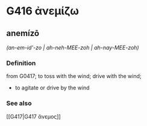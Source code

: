 # G416 ἀνεμίζω

## anemízō

_(an-em-id'-zo | ah-neh-MEE-zoh | ah-nay-MEE-zoh)_

### Definition

from G0417; to toss with the wind; drive with the wind; 

- to agitate or drive by the wind

### See also

[[G417|G417 ἄνεμος]]

